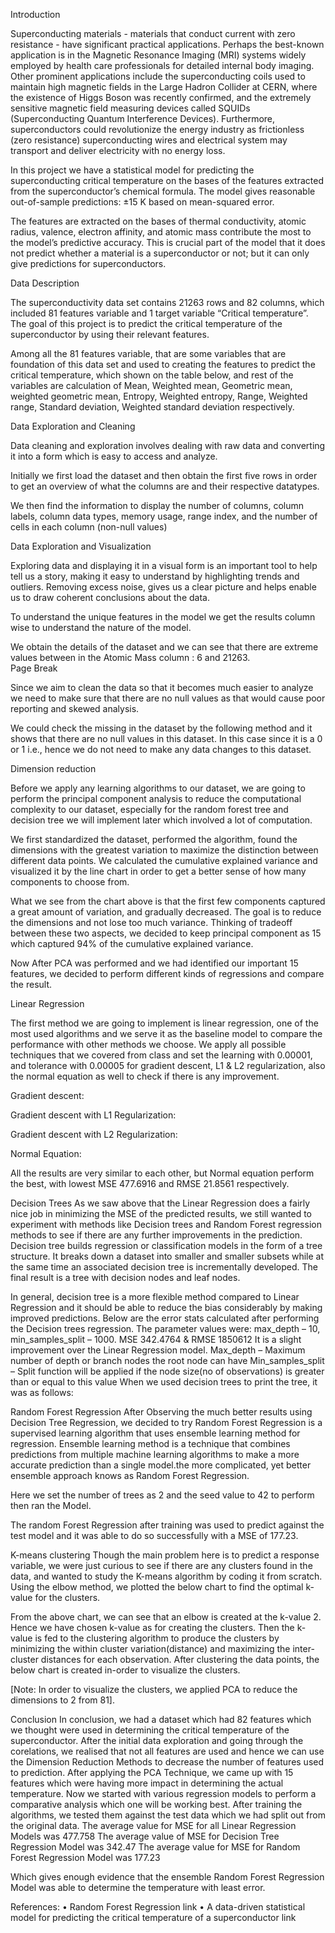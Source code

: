 Introduction
 
Superconducting materials - materials that conduct current with zero resistance - have significant practical applications. Perhaps the best-known application is in the Magnetic Resonance Imaging (MRI) systems widely employed by health care professionals for detailed internal body imaging. Other prominent applications include the superconducting coils used to maintain high magnetic fields in the Large Hadron Collider at CERN, where the existence of Higgs Boson was recently confirmed, and the extremely sensitive magnetic field measuring devices called SQUIDs (Superconducting Quantum Interference Devices). Furthermore, superconductors could revolutionize the energy industry as frictionless (zero resistance) superconducting wires and electrical system may transport and deliver electricity with no energy loss.

In this project we have a statistical model for predicting the superconducting critical temperature on the bases of the features extracted from the superconductor’s chemical formula. The model gives reasonable out-of-sample predictions: ±15 K based on mean-squared error. 

The features are extracted on the bases of thermal conductivity, atomic radius, valence, electron affinity, and atomic mass contribute the most to the model’s predictive accuracy. This is crucial part of the model that it does not predict whether a material is a superconductor or not; but it can only give predictions for superconductors.



























	
Data Description
 
The superconductivity data set contains 21263 rows and 82 columns, which included 81 features variable and 1 target variable “Critical temperature”. The goal of this project is to predict the critical temperature of the superconductor by using their relevant features.  
 
Among all the 81 features variable, that are some variables that are foundation of this data set and used to creating the features to predict the critical temperature, which shown on the table below, and rest of the variables are calculation of Mean, Weighted mean, Geometric mean, weighted geometric mean, Entropy, Weighted entropy, Range, Weighted range, Standard deviation, Weighted standard deviation respectively. 
 
  
  
   
 







Data Exploration and Cleaning
 
Data cleaning and exploration involves dealing with raw data and converting it into a form which is easy to access and analyze.  
 
 Initially we first load the dataset and then obtain the first five rows in order to get an overview of what the columns are and their respective datatypes. 
 
 
We then find the information to display the number of columns, column labels, column data types, memory usage, range index, and the number of cells in each column (non-null values) 
  
 
 
 
  
 
 
 



 



























Data Exploration and Visualization
 
Exploring data and displaying it in a visual form is an important tool to help tell us a story, making it easy to understand by highlighting trends and outliers. Removing excess noise, gives us a clear picture and helps enable us to draw coherent conclusions about the data. 
 
 
To understand the unique features in the model we get the results column wise to understand the nature of the model. 
 
  
 
 
We obtain the details of the dataset and we can see that there are extreme values between in the Atomic Mass column : 6 and 21263.  
 Page Break 
 
Since we aim to clean the data so that it becomes much easier to analyze we need to make sure that there are no null values as that would cause poor reporting and skewed analysis.  
 
We could check the missing in the dataset by the following method and it shows that there are no null values in this dataset. In this case since it is a 0 or 1 i.e., hence we do not need to make any data changes to this dataset. 
 










































Dimension reduction
 
Before we apply any learning algorithms to our dataset, we are going to perform the principal component analysis to reduce the computational complexity to our dataset, especially for the random forest tree and decision tree we will implement later which involved a lot of computation. 
 
We first standardized the dataset, performed the algorithm, found the dimensions with the greatest variation to maximize the distinction between different data points. We calculated the cumulative explained variance and visualized it by the line chart in order to get a better sense of how many components to choose from. 
  
 
What we see from the chart above is that the first few components captured a great amount of variation, and gradually decreased. The goal is to reduce the dimensions and not lose too much variance. Thinking of tradeoff between these two aspects, we decided to keep principal component as 15 which captured 94% of the cumulative explained variance. 

Now After PCA was performed and we had identified our important 15 features, we decided to perform different kinds of regressions and compare the result.











 
Linear Regression
 
The first method we are going to implement is linear regression, one of the most used algorithms and we serve it as the baseline model to compare the performance with other methods we choose. We apply all possible techniques that we covered from class and set the learning with 0.00001, and tolerance with 0.00005 for gradient descent, L1 & L2 regularization, also the normal equation as well to check if there is any improvement. 
 
 
Gradient descent: 
  
 
Gradient descent with L1 Regularization: 
  
 
Gradient descent with L2 Regularization: 
  
 
Normal Equation: 
  
 
All the results are very similar to each other, but Normal equation perform the best, with lowest MSE 477.6916 and RMSE 21.8561 respectively. 
 
 









Decision Trees
As we saw above that the Linear Regression does a fairly nice job in minimizing the MSE of the predicted results, we still wanted to experiment with methods like Decision trees and Random Forest regression methods to see if there are any further improvements in the prediction.
 Decision tree builds regression or classification models in the form of a tree structure. It breaks down a dataset into smaller and smaller subsets while at the same time an associated decision tree is incrementally developed. The final result is a tree with decision nodes and leaf nodes. 
 
In general, decision tree is a more flexible method compared to Linear Regression and it should be able to reduce the bias considerably by making improved predictions. Below are the error stats calculated after performing the Decision trees regression. The parameter values were: max_depth – 10, min_samples_split – 1000.
MSE   342.4764 & RMSE  1850612
It is a slight improvement over the Linear Regression model.
Max_depth – Maximum number of depth or branch nodes the root node can have
Min_samples_split – Split function will be applied if the node size(no of observations) is greater than or equal to this value
When we used decision trees to print the tree, it was as follows:
 








Random Forest Regression
After Observing the much better results using Decision Tree Regression, we decided to try Random Forest Regression is a supervised learning algorithm that uses ensemble learning method for regression. Ensemble learning method is a technique that combines predictions from multiple machine learning algorithms to make a more accurate prediction than a single model.the more complicated, yet better ensemble approach knows as Random Forest Regression. 

 
Here we set the number of trees as 2 and the seed value to 42 to perform then ran the Model. 

The random Forest Regression after training was used to predict against the test model and it was able to do so successfully with a MSE of 177.23. 






K-means clustering
Though the main problem here is to predict a response variable, we were just curious to see if there are any clusters found in the data, and wanted to study the K-means algorithm by coding it from scratch. Using the elbow method, we plotted the below chart to find the optimal k-value for the clusters.
 
From the above chart, we can see that an elbow is created at the k-value 2. Hence we have chosen k-value as for creating the clusters.
Then the k-value is fed to the clustering algorithm to produce the clusters by minimizing the within cluster variation(distance) and maximizing the inter-cluster distances for each observation. After clustering the data points, the below chart is created in-order to visualize the clusters.
 
[Note: In order to visualize the clusters, we applied PCA to reduce the dimensions to 2 from 81].

Conclusion
In conclusion, we had a dataset which had 82 features which we thought were used in determining the critical temperature of the superconductor. After the initial data exploration and going through the corelations, we realised that not all features are used and hence we can use the Dimension Reduction Methods to decrease the number of features used to prediction. 
After applying the PCA Technique, we came up with 15 features which were having more impact in determining the actual temperature. Now we started with various regression models to perform a comparative analysis which one will be working best. 
After training the algorithms, we tested them against the test data which we had split out from the original data. 
The average value for MSE for all Linear Regression Models was 477.758
The average value of MSE for Decision Tree Regression Model was 342.47
The average value for MSE for Random Forest Regression Model was 177.23

Which gives enough evidence that the ensemble Random Forest Regression Model was able to determine the temperature with least error. 















References:
•	Random Forest Regression link 
•	A data-driven statistical model for predicting the critical temperature of a superconductor link
